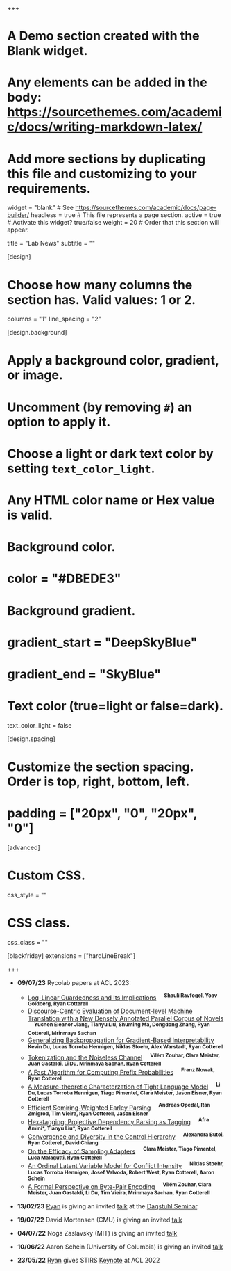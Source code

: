 +++
# A Demo section created with the Blank widget.
# Any elements can be added in the body: https://sourcethemes.com/academic/docs/writing-markdown-latex/
# Add more sections by duplicating this file and customizing to your requirements.

widget = "blank"  # See https://sourcethemes.com/academic/docs/page-builder/
headless = true  # This file represents a page section.
active = true  # Activate this widget? true/false
weight = 20  # Order that this section will appear.

title = "Lab News"
subtitle = ""

[design]
  # Choose how many columns the section has. Valid values: 1 or 2.
  columns = "1"
  line_spacing = "2"

[design.background]
  # Apply a background color, gradient, or image.
  #   Uncomment (by removing `#`) an option to apply it.
  #   Choose a light or dark text color by setting `text_color_light`.
  #   Any HTML color name or Hex value is valid.

  # Background color.
  # color = "#DBEDE3"
  
  # Background gradient.
  # gradient_start = "DeepSkyBlue"
  # gradient_end = "SkyBlue"
  

  # Text color (true=light or false=dark).
  text_color_light = false

[design.spacing]
  # Customize the section spacing. Order is top, right, bottom, left.
  # padding = ["20px", "0", "20px", "0"]

[advanced]
 # Custom CSS. 
 css_style = ""
 
 # CSS class.
 css_class = ""

[blackfriday]
  extensions = ["hardLineBreak"]

+++
* **09/07/23** Rycolab papers at ACL 2023:
  - [Log-Linear Guardedness and Its Implications](/publication/ravfogelal-acl-23)
  &emsp;**<sup>Shauli Ravfogel, Yoav Goldberg, Ryan Cotterell</sup>**
  - [Discourse-Centric Evaluation of Document-level Machine Translation with a New Densely Annotated Parallel Corpus of Novels](/publication/jiangal-ac-23/)
  &emsp;**<sup>Yuchen Eleanor Jiang, Tianyu Liu, Shuming Ma, Dongdong Zhang, Ryan Cotterell, Mrinmaya Sachan</sup>**
  - [Generalizing Backpropagation for Gradient-Based Interpretability](/publication/dual-acl-23)
  &emsp;**<sup>Kevin Du, Lucas Torroba Hennigen, Niklas Stoehr, Alex Warstadt, Ryan Cotterell</sup>**
  - [Tokenization and the Noiseless Channel](/publication/zouharal-acl-23)
  &emsp;**<sup>Vilém Zouhar, Clara Meister, Juan Gastaldi, Li Du, Mrinmaya Sachan, Ryan Cotterell</sup>**
  - [A Fast Algorithm for Computing Prefix Probabilities](/publication/nowakcotterell-acl-23)
  &emsp;**<sup>Franz Nowak, Ryan Cotterell</sup>**
  - [A Measure-theoretic Characterzation of Tight Language Model](/publication/dual-acl-23-a)
  &emsp;**<sup>Li Du, Lucas Torroba Hennigen, Tiago Pimentel, Clara Meister, Jason Eisner, Ryan Cotterell</sup>**
  - [Efficient Semiring-Weighted Earley Parsing](/publication/opedalacl-23)
  &emsp;**<sup>Andreas Opedal, Ran Zmigrod, Tim Vieira, Ryan Cotterell, Jason Eisner</sup>**
  - [Hexatagging: Projective Dependency Parsing as Tagging](/publication/aminial-acl-23)
  &emsp;**<sup>Afra Amini\*, Tianyu Liu\*, Ryan Cotterell</sup>**
  - [Convergence and Diversity in the Control Hierarchy](/publication/butoial-acl-23)
  &emsp;**<sup>Alexandra Butoi, Ryan Cotterell, David Chiang</sup>**
  - [On the Efficacy of Sampling Adapters](/publication/meisteral-acl-23)
  &emsp;**<sup>Clara Meister, Tiago Pimentel, Luca Malagutti, Ryan Cotterell</sup>**
  - [An Ordinal Latent Variable Model for Conflict Intensity](/publication/stoehral-acl-23)
  &emsp;**<sup>Niklas Stoehr, Lucas Torroba Hennigen, Josef Valvoda, Robert West, Ryan Cotterell, Aaron Schein</sup>**
  - [A Formal Perspective on Byte-Pair Encoding](/publication/zouharal-acl-findings-23)
  &emsp;**<sup>Vilém Zouhar, Clara Meister, Juan Gastaldi, Li Du, Tim Vieira, Mrinmaya Sachan, Ryan Cotterell</sup>**
  
* **13/02/23**  [Ryan](/authors/ryan/) is giving an invited [talk](https://drive.google.com/file/d/1iAfblCndQyVB0L3DhRSYVmnGqfoa_U8q/view?usp=share_link) at the [Dagstuhl Seminar](https://www.dagstuhl.de/en/seminars/seminar-calendar/seminar-details/23072).
* **19/07/22**  David Mortensen (CMU) is giving an invited [talk](/talk/mortensen-jul-19-22)
* **04/07/22**  Noga Zaslavsky (MIT) is giving an invited [talk](/talk/zaslavsky-jul-4-22)
* **10/06/22**  Aaron Schein (University of Columbia) is giving an invited [talk](/talk/schein-jun-10-22)

* **23/05/22**  [Ryan](/authors/ryan/) gives STIRS [Keynote](media/ACL2022-final.pdf) at ACL 2022

<!-- 
* **24/02/22:** 6 papers accepted to NAACL 2022
  - Same Neurons, Different Languages: Probing Morphosyntax in Multilingual Pre-trained Models
  &emsp;**<sup>Karolina Stańczak, Edoardo Ponti, Lucas Torroba Hennigen, Ryan Cotterell, Isabelle Augenstein</sup>**
  - A Structured Span Selector 
  &emsp;**<sup>Tianyu Liu, Yuchen Eleanor Jiang, Ryan Cotterell, Mrinmaya Sachan</sup>**
  - BlonDe: An Automatic Evaluation Metric for Document-level Machine Translation 
  &emsp;**<sup>Yuchen Eleanor Jiang, Tianyu Liu, Shuming Ma, Dongdong Zhang, Jian Yang, Haoyang Huang, Rico Sennrich, Ryan Cotterell, Mrinmaya Sachan, Ming Zhou</sup>**
  - Exact Paired-Permutation Testing for Structured Test Statistics 
  &emsp;**<sup>Ran Zmigrod, Tim Vieira, Ryan Cotterell</sup>**
  - Probing via Prompting 
  &emsp;**<sup>Jiaoda Li, Ryan Cotterell, Mrinmaya Sachan</sup>**
  - A Word on Machine Ethics: A Response to Jiang et al. (2021) 
  &emsp;**<sup>Zeerak Talat, Hagen Blix, Josef Valvoda, Maya Indira Ganesh, Ryan Cotterell, Adina Williams</sup>**
* **24/02/22:** 6 papers accepted to ACL 2022
  - A Functionalist Account of Vowel System Typology 
  &emsp;**<sup>Ryan Cotterell and Jason Eisner</sup>**
  - High probability or low information? The probability–quality paradox in language generation 
  &emsp;**<sup>Clara Isabel Meister, Gian Wiher, Tiago Pimentel, and Ryan Cotterell</sup>**
  - Analyzing Wrap-Up Effects through an Information-Theoretic Lens 
  &emsp;**<sup>Clara Meister, Tiago Pimentel, Thomas Hikaru Clark, Ryan Cotterell, and Roger P. Levy</sup>**
  - Probing as Quantifying the Inductive Bias of Pre-trained Representations 
  &emsp;**<sup>Alexander Immer, Lucas Torroba Hennigen, Vincent Fortuin, and Ryan Cotterell</sup>**
  - Estimating the Entropy of Linguistic Distributions 
  &emsp;**<sup>Aryaman Arora, Clara Isabel Meister, and Ryan Cotterell</sup>**
  - Causal Probing for Grammatical Number: From Encoding to Usage 
  &emsp;**<sup>Karim Lasri, Tiago Pimentel, Alessandro Lenci, Thierry Poibeau, and Ryan Cotterell</sup>**
* **Spring 2022:** [Ryan](/authors/ryan/) is giving invited talks at Stanford, Google Research and KAUST; [Clara](/authors/clara/) is giving an invited talk at Instituto Superior Técnico.

* **Fall 2021:** [Ryan](/authors/ryan/) is giving invited talks at EPFL, University of Melbourne, University of Notre Dame, Gothenburg University and MIT. -->

<!-- * **26/08/21:** 7 papers accepted to EMNLP 2021; 4 papers accepted to Findings of the ACL: EMNLP 2021
  - Revisiting the Uniform Information Density Hypothesis
  - A Bayesian Framework for Information-Theoretic Probing
  - Efficient Sampling of Dependency Structure
  - Phone-level Uniform Information Density across and within Languages
  - On Homophony and Rényi Entropy
  - Conditional Poisson Stochastic Beams
  - Text or Topology? Classifying Ally-Enemy Pairs in Militarised Conflict
  - Equivariant Transduction through Invariant Alignment
  - Searching for More Efficient Dynamic Programs
  - Keyword2Text: A Plug-and-Play Method for Controlled Text Generation
  - Adjusting the Conflict-Cooperation Scale for Armed Conflict Assessment
* **05/05/21:** 7 papers accepted at ACL 2021; 1 paper accepted to Findings of the ACL
  - A cognitive regularizer for language modeling
  - On Finding the K-best Non-projective Dependency Trees
  - Determinantal Beam Search
  - Is Sparse Attention more Interpretable?
  - Language Model Evaluation Beyond Perplexity
  - Examining the Inductive Bias of Neural Language Models with Artificial Languages
  - Higher-order Derivatives of Weighted Finite-state Machines
  - Modelling the Unigram Distribution
* **10/03/21:** 5 papers (3 long, 2 short) accepted to NAACL 2021
  - A Non-Linear Structural Probe 
  - What About the Precedent: An Information-Theoretic Analysis of Common Law 
  - Do Syntactic Probes Probe Syntax? Experiments with Jabberwocky Probing 
  - Finding Concept-specific Biases in Form–Meaning Associations 
  - How (Non-)Optimal is the Lexicon? -->





